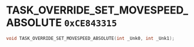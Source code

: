 # TASK_OVERRIDE_SET_MOVESPEED_ABSOLUTE `0xCE843315`

```cpp
void TASK_OVERRIDE_SET_MOVESPEED_ABSOLUTE(int _Unk0, int _Unk1);
```